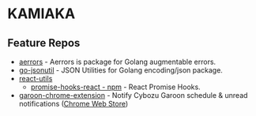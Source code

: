 # KAMIAKA

## Feature Repos

- [aerrors](https://github.com/kamiaka/aerrors) - Aerrors is package for Golang augmentable errors.
- [go-jsonutil](https://github.com/kamiaka/go-jsonutil) - JSON Utilities for Golang encoding/json package.
- [react-utils](https://github.com/kamiaka/react-utils)
  - [promise-hooks-react - npm](https://www.npmjs.com/package/promise-hooks-react) - React Promise Hooks.
- [garoon-chrome-extension](https://github.com/kamiaka/garoon-chrome-extension) - Notify Cybozu Garoon schedule & unread notifications ([Chrome Web Store](https://chrome.google.com/webstore/detail/garoon-notificator/lfohannhncoccolncphiafnggpdpfcka?hl=ja))

